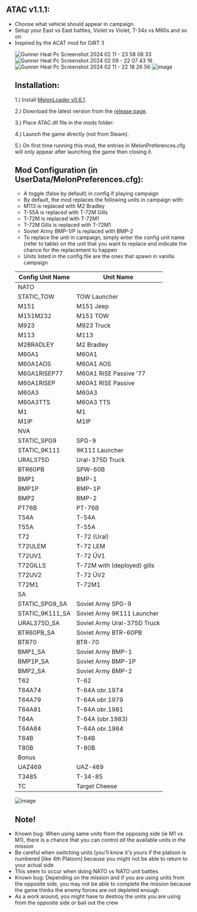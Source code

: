 ## ATAC v1.1.1:
<p>
	<ul>
	<li>Choose what vehicle should appear in campaign.</li>
	<li>Setup your East vs East battles, Violet vs Violet, T-34s vs M60s and so on</li>
	<li>Inspired by the ACAT mod for DiRT 3</i>
</p>

![Gunner Heat Pc Screenshot 2024 02 11 - 23 58 08 33](https://github.com/Cyances/Any-Tank-Any-Campaign/assets/154455050/8eb386a3-0a09-4f7f-a6e3-5ba45f1f829b)
![Gunner Heat Pc Screenshot 2024 02 09 - 22 07 43 16](https://github.com/Cyances/Any-Tank-Any-Campaign/assets/154455050/2d6fb03b-cb73-4bb5-9dc6-da36ef40f38d)
![Gunner Heat Pc Screenshot 2024 02 11 - 22 18 26 56](https://github.com/Cyances/Any-Tank-Any-Campaign/assets/154455050/31e252af-d3d3-4dd2-9c13-a68a18957ac6)
![image](https://github.com/Cyances/Any-Tank-Any-Campaign/assets/154455050/ef0f0674-3e27-4599-97ca-0be655e5327f)
		
## Installation:
1.) Install [MelonLoader v0.6.1](https://github.com/LavaGang/MelonLoader/).

2.) Download the latest version from the [release page](https://github.com/Cyances/Any-Tank-Any-Campaign/releases).

3.) Place ATAC.dll file in the mods folder:

4.) Launch the game directly (not from Steam).
   
5.) On first time running this mod, the entries in MelonPreferences.cfg will only appear after launching the game then closing it.

## Mod Configuration (in UserData/MelonPreferences.cfg):
<p>
	<ul> 
		<li>A toggle (false by default) in config if playing campaign</li>
		<li>By default, the mod replaces the following units in campaign with:</li>
		<li>M113 is replaced with M2 Bradley</li>
		<li>T-55A is replaced with T-72M Gills</li>
		<li>T-72M is replaced with T-72M1</li>
		<li>T-72M Gills is replaced with T-72M1</li>
		<li>Soviet Army BMP-1/P is replaced with BMP-2</li>
		<li>To replace the unit in campaign, simply enter the config unit name (refer to table) on the unit that you want to replace and indicate the chance for the replacement to happen</li>
		<li>Units listed in the config file are the ones that spawn in vanilla campaign</li>
	</ul>
</p>

| Config Unit Name  | Unit Name |
| ------------- | ------------- |
| NATO |  | 
| STATIC_TOW | TOW Launcher | 
| M151 | M151 Jeep | 
| M151M232 | M151 TOW | 
| M923 | M923 Truck | 
| M113 | M113 | 
| M2BRADLEY | M2 Bradley | 
| M60A1 | M60A1 | 
| M60A1AOS | M60A1 AOS | 
| M60A1RISEP77 | M60A1 RISE Passive '77 | 
| M60A1RISEP | M60A1 RISE Passive | 
| M60A3 | M60A3 | 
| M60A3TTS | M60A3 TTS | 
| M1 | M1 | 
| M1IP | M1IP | 
| NVA |  | 
| STATIC_SPG9 | SPG-9 | 
| STATIC_9K111 | 9K111 Launcher | 
| URAL375D | Ural-375D Truck | 
| BTR60PB | SPW-60B | 
| BMP1 | BMP-1 | 
| BMP1P | BMP-1P | 
| BMP2 | BMP-2 | 
| PT76B | PT-76B | 
| T54A | T-54A | 
| T55A | T-55A | 
| T72 | T-72 (Ural) | 
| T72ULEM | T-72 LEM | 
| T72UV1 | T-72 ÜV1 | 
| T72GILLS | T-72M with (deployed) gills | 
| T72UV2 | T-72 ÜV2 |
| T72M1 | T-72M1 |  
| SA |  | 
| STATIC_SPG9_SA | Soviet Army SPG-9 |
| STATIC_9K111_SA | Soviet Army 9K111 Launcher | 
| URAL375D_SA | Soviet Army Ural-375D Truck | 
| BTR60PB_SA | Soviet Army BTR-60PB | 
| BTR70 | BTR-70 | 
| BMP1_SA | Soviet Army BMP-1 | 
| BMP1P_SA | Soviet Army BMP-1P | 
| BMP2_SA | Soviet Army BMP-2 | 
| T62 | T-62 | 
| T64A74 | T-64A obr.1974 | 
| T64A79 | T-64A obr.1979 | 
| T64A81 | T-64A obr.1981 | 
| T64A | T-64A (obr.1983) | 
| T64A84 | T-64A obr.1984 | 
| T64B | T-64B | 
| T80B | T-80B | 
| Bonus |  | 
| UAZ469 | UAZ-469 | 
| T3485 | T-34-85 | 
| TC | Target Cheese | 

![image](https://github.com/user-attachments/assets/d75f4d88-c7da-4e55-ae6f-8970fe6918ca)



## Note!
<p>
	<li>Known bug: When using same units from the opposing side (ie M1 vs M1), there is a chance that you can control <i>all</i> the available units in the mission</li>
	<li>Be careful when switching units (you'll know it's yours if the platoon is numbered [like 4th Platoon] because you might not be able to return to your actual side</li>
	<li>This seem to occur when doing NATO vs NATO unit battles</li>
	<li>Known bug: Depending on the mission and if you are using units from the opposite side, you may not be able to complete the mission because the game thinks the enemy forces are not depleted enough</li>
	<li>As a work around, you might have to destroy the units you are using from the opposite side or bail out the crew</li>
</p>
